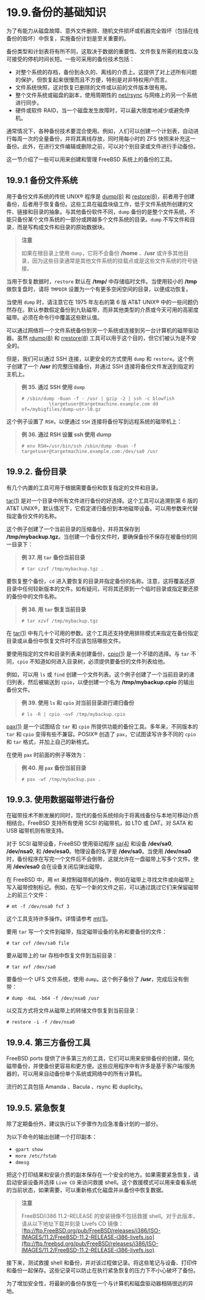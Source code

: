 # 19.9.备份的基础知识

为了有能力从磁盘故障、意外文件删除、随机文件损坏或机器完全毁坏（包括在线备份的毁坏）中恢复，实施备份计划是至关重要的。

备份类型和计划表将有所不同，这取决于数据的重要性、文件恢复所需的粒度以及可接受的停机时间长短。一些可采用的备份技术包括：

* 对整个系统的存档，备份到永久的、离线的介质上。这提供了对上述所有问题的保护，但恢复起来很慢而且不方便，特别是对非特权用户而言。
* 文件系统快照，这对恢复已删除的文件或以前的文件版本很有用。
* 整个文件系统或磁盘的副本，使用周期性的 [net/rsync](https://cgit.freebsd.org/ports/tree/net/rsync/pkg-descr) 与网络上的另一个系统进行同步。
* 硬件或软件 RAID，当一个磁盘发生故障时，可以最大限度地减少或避免停机。

通常情况下，各种备份技术要混合使用。例如，人们可以创建一个计划表，自动进行每周一次的全量备份，并将其离线存放，同时用每小时的 ZFS 快照来补充这一备份。此外，在进行文件编辑或删除之前，可以对个别目录或文件进行手动备份。

这一节介绍了一些可以用来创建和管理 FreeBSD 系统上的备份的工具。

## 19.9.1 备份文件系统

用于备份文件系统的传统 UNIX® 程序是 [dump(8)](https://www.freebsd.org/cgi/man.cgi?query=dump\&sektion=8\&format=html) 和 [restore(8)](https://www.freebsd.org/cgi/man.cgi?query=restore\&sektion=8\&format=html)，前者用于创建备份，后者用于恢复备份。这些工具在磁盘块级工作，低于文件系统所创建的文件、链接和目录的抽象。与其他备份软件不同，`dump` 备份的是整个文件系统，不能只备份某个文件系统的一部分或跨越多个文件系统的目录。`dump` 不写文件和目录，而是写构成文件和目录的原始数据块。

> **注意**
>
> 如果在根目录上使用 `dump`，它将不会备份 **/home** 、**/usr** 或许多其他目录，因为这些目录通常是其他文件系统的挂载点或是这些文件系统的符号链接。

当用于恢复数据时，`restore` 默认在 **/tmp/** 中存储临时文件。当使用较小的 **/tmp** 做恢复盘时，请将 `TMPDIR` 设置为一个有更多空闲空间的目录，以便成功恢复。

当使用 `dump` 时，请注意它在 1975 年左右的第 6 版 AT\&T UNIX® 中的一些问题仍然存在。默认参数假定备份到九轨磁带，而非其他类型的介质或今天可用的高密度磁带。必须在命令行中覆盖这些默认值。

可以通过网络将一个文件系统备份到另一个系统或连接到另一台计算机的磁带驱动器。虽然 [rdump(8)](https://www.freebsd.org/cgi/man.cgi?query=rdump\&sektion=8\&format=html) 和 [rrestore(8)](https://www.freebsd.org/cgi/man.cgi?query=rrestore\&sektion=8\&format=html) 工具可以用于这个目的，但它们被认为是不安全的。

但是，我们可以通过 SSH 连接，以更安全的方式使用 `dump` 和 `restore`。这个例子创建了一个 **/usr** 的完整压缩备份，并通过 SSH 连接将备份文件发送到指定的主机上。

> **例 35. 通过 SSH 使用 `dump`**
>
> ```
> # /sbin/dump -0uan -f - /usr | gzip -2 | ssh -c blowfish                   
>   		\targetuser@targetmachine.example.com dd of=/mybigfiles/dump-usr-l0.gz
> ```

这个例子设置了 `RSH`，以便通过 `SSH` 连接将备份写到远程系统的磁带机上：

> **例 36. 通过 RSH 设置 ssh 使用 dump**
>
> ```
> # env RSH=/usr/bin/ssh /sbin/dump -0uan -f targetuser@targetmachine.example.com:/dev/sa0 /usr
> ```

## 19.9.2. 备份目录

有几个内置的工具可用于根据需要备份和恢复指定的文件和目录。

[tar(1)](https://www.freebsd.org/cgi/man.cgi?query=tar\&sektion=1\&format=html) 是对一个目录中所有文件进行备份的好选择。这个工具可以追溯到第 6 版的 AT\&T UNIX®，默认情况下，它假定递归备份到本地磁带设备。可以用参数来代替指定备份文件的名称。

这个例子创建了一个当前目录的压缩备份，并将其保存到 **/tmp/mybackup.tgz**。当创建一个备份文件时，要确保备份不保存在被备份的同一目录下：

> **例 37. 用 `tar` 备份当前目录**
>
> ```
> # tar czvf /tmp/mybackup.tgz .
> ```

要恢复整个备份，`cd` 进入要恢复的目录并指定备份的名称。注意，这将覆盖还原目录中任何较新版本的文件。如有疑问，可将其还原到一个临时目录或指定要还原的备份中的文件名称。

> **例 38. 用 `tar` 恢复当前目录**
>
> ```
> # tar xzvf /tmp/mybackup.tgz
> ```

在 [tar(1)](https://www.freebsd.org/cgi/man.cgi?query=tar\&sektion=1\&format=html) 中有几十个可用的参数。这个工具还支持使用排除模式来指定在备份指定目录或从备份中恢复文件时不应该包括哪些文件。

要使用指定的文件和目录列表来创建备份，[cpio(1)](https://www.freebsd.org/cgi/man.cgi?query=cpio\&sektion=1\&format=html) 是一个不错的选择。与 `tar` 不同，`cpio` 不知道如何进入目录树，必须提供要备份的文件列表给他。

例如，可以用 `ls` 或 `find` 创建一个文件列表。这个例子创建了一个当前目录的递归列表，然后被输送到 `cpio`，以便创建一个名为 **/tmp/mybackup.cpio** 的输出备份文件。

> **例 39. 使用 `ls` 和 `cpio` 对当前目录进行递归备份**
>
> ```
> # ls -R | cpio -ovF /tmp/mybackup.cpio
> ```

[pax(1)](https://www.freebsd.org/cgi/man.cgi?query=pax\&sektion=1\&format=html) 是一个试图结合 `tar` 和 `cpio` 所提供功能的备份工具。多年来，不同版本的 `tar` 和 `cpio` 变得有些不兼容。POSIX® 创造了 `pax`，它试图读写许多不同的 `cpio` 和 `tar` 格式，并加上自己的新格式。

在使用 `pax` 时前面的例子等效为：

> **例 40. 用 `pax` 备份当前目录**
>
> ```
> # pax -wf /tmp/mybackup.pax .
> ```

## 19.9.3. 使用数据磁带进行备份

在磁带技术不断发展的同时，现代的备份系统倾向于将离线备份与本地可移动介质相结合。FreeBSD 支持所有使用 SCSI 的磁带机，如 LTO 或 DAT。对 SATA 和 USB 磁带机则有限支持。

对于 SCSI 磁带设备，FreeBSD 使用驱动程序 [sa(4)](https://www.freebsd.org/cgi/man.cgi?query=sa\&sektion=4\&format=html) 和设备 **/dev/sa0**, **/dev/nsa0**, 和 **/dev/esa0**。物理设备的名字是 **/dev/sa0**。当使用 **/dev/nsa0** 时，备份程序在写完一个文件后不会倒带，这就允许在一盘磁带上写多个文件。使用 **/dev/esa0** 会在设备关闭后弹出磁带。

在 FreeBSD 中，用 `mt` 来控制磁带机的操作，例如在磁带上寻找文件或向磁带上写入磁带控制标记。例如，在写一个新的文件之前，可以通过跳过它们来保留磁带上的前三个文件：

```
# mt -f /dev/nsa0 fsf 3
```

这个工具支持许多操作。详情请参考 [mt(1)](https://www.freebsd.org/cgi/man.cgi?query=mt\&sektion=1\&format=html)。

要用 `tar` 写一个文件到磁带，指定磁带设备的名称和要备份的文件：

```
# tar cvf /dev/sa0 file
```

要从磁带上的 tar 存档中恢复文件到当前目录：

```
# tar xvf /dev/sa0
```

要备份一个 UFS 文件系统，使用 `dump`。这个例子备份了 **/usr**，完成后没有倒带：

```
# dump -0aL -b64 -f /dev/nsa0 /usr
```

以交互方式将文件从磁带上的转储文件恢复到当前目录：

```
# restore -i -f /dev/nsa0
```

## 19.9.4. 第三方备份工具

FreeBSD ports 提供了许多第三方的工具，它们可以用来安排备份的创建，简化磁带备份，并使备份更容易和更方便。这些应用程序中有许多是基于客户端/服务器的，可以用来自动备份单个系统或网络中的所有计算机。

流行的工具包括 Amanda 、Bacula 、rsync 和 duplicity。

## 19.9.5. 紧急恢复

除了定期备份外，建议执行以下步骤作为应急准备计划的一部分。

为以下命令的输出创建一个打印副本：

* `gpart show`
* `more /etc/fstab`
* `dmesg`

把这个打印结果和安装介质的副本保存在一个安全的地方。如果需要紧急恢复，请启动安装设备并选择 `Live CD` 来访问救援 shell。这个救援模式可以用来查看系统的当前状态，如果需要，可以重新格式化磁盘并从备份中恢复数据。

> **注意**
>
> FreeBSD/i386 11.2-RELEASE 的安装镜像不包括救援 shell。对于此版本，请从以下地址下载并刻录 Livefs CD 镜像： [ftp://ftp.FreeBSD.org/pub/FreeBSD/releases/i386/ISO-IMAGES/11.2/FreeBSD-11.2-RELEASE-i386-livefs.iso](ftp://ftp.freebsd.org/pub/FreeBSD/releases/i386/ISO-IMAGES/11.2/FreeBSD-11.2-RELEASE-i386-livefs.iso).

接下来，测试救援 shell 和备份，并对该过程做记录。将这些笔记与设备、打印件和备份一起保存。这些记录可以防止在执行紧急恢复的压力下不小心破坏了备份。

为了增加安全性，将最新的备份存放在一个与计算机和磁盘驱动器相隔很远的异地。
